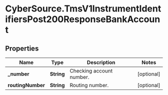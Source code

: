 # CyberSource.TmsV1InstrumentIdentifiersPost200ResponseBankAccount

## Properties
Name | Type | Description | Notes
------------ | ------------- | ------------- | -------------
**_number** | **String** | Checking account number. | [optional] 
**routingNumber** | **String** | Routing number. | [optional] 


